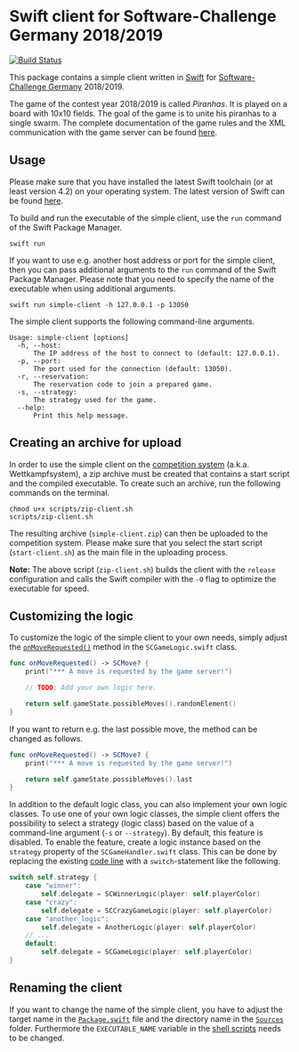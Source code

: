 # Swift client for Software-Challenge Germany 2018/2019

[![Build Status](https://travis-ci.com/matthesjh/sc19-swift-client.svg?branch=master)](https://travis-ci.com/matthesjh/sc19-swift-client)

This package contains a simple client written in [Swift](https://swift.org/) for [Software-Challenge Germany](https://www.software-challenge.de/) 2018/2019.

The game of the contest year 2018/2019 is called *Piranhas*. It is played on a board with 10x10 fields. The goal of the game is to unite his piranhas to a single swarm. The complete documentation of the game rules and the XML communication with the game server can be found [here](https://cau-kiel-tech-inf.github.io/socha-enduser-docs/).

## Usage

Please make sure that you have installed the latest Swift toolchain (or at least version 4.2) on your operating system. The latest version of Swift can be found [here](https://swift.org/download/).

To build and run the executable of the simple client, use the `run` command of the Swift Package Manager.

```shell
swift run
```

If you want to use e.g. another host address or port for the simple client, then you can pass additional arguments to the `run` command of the Swift Package Manager. Please note that you need to specify the name of the executable when using additional arguments.

```shell
swift run simple-client -h 127.0.0.1 -p 13050
```

The simple client supports the following command-line arguments.

```
Usage: simple-client [options]
  -h, --host:
      The IP address of the host to connect to (default: 127.0.0.1).
  -p, --port:
      The port used for the connection (default: 13050).
  -r, --reservation:
      The reservation code to join a prepared game.
  -s, --strategy:
      The strategy used for the game.
  --help:
      Print this help message.
```

## Creating an archive for upload

In order to use the simple client on the [competition system](https://contest.software-challenge.de/) (a.k.a. Wettkampfsystem), a zip archive must be created that contains a start script and the compiled executable. To create such an archive, run the following commands on the terminal.

```shell
chmod u+x scripts/zip-client.sh
scripts/zip-client.sh
```

The resulting archive (`simple-client.zip`) can then be uploaded to the competition system. Please make sure that you select the start script (`start-client.sh`) as the main file in the uploading process.

**Note:** The above script (`zip-client.sh`) builds the client with the `release` configuration and calls the Swift compiler with the `-O` flag to optimize the executable for speed.

## Customizing the logic

To customize the logic of the simple client to your own needs, simply adjust the [`onMoveRequested()`](Sources/simple-client/SCGameLogic.swift#L30) method in the `SCGameLogic.swift` class.

```swift
func onMoveRequested() -> SCMove? {
    print("*** A move is requested by the game server!")

    // TODO: Add your own logic here.

    return self.gameState.possibleMoves().randomElement()
}
```

If you want to return e.g. the last possible move, the method can be changed as follows.

```swift
func onMoveRequested() -> SCMove? {
    print("*** A move is requested by the game server!")

    return self.gameState.possibleMoves().last
}
```

In addition to the default logic class, you can also implement your own logic classes. To use one of your own logic classes, the simple client offers the possibility to select a strategy (logic class) based on the value of a command-line argument (`-s` or `--strategy`). By default, this feature is disabled. To enable the feature, create a logic instance based on the `strategy` property of the `SCGameHandler.swift` class. This can be done by replacing the existing [code line](Sources/simple-client/SCGameHandler.swift#L200) with a `switch`-statement like the following.

```swift
switch self.strategy {
    case "winner":
        self.delegate = SCWinnerLogic(player: self.playerColor)
    case "crazy":
        self.delegate = SCCrazyGameLogic(player: self.playerColor)
    case "another_logic":
        self.delegate = AnotherLogic(player: self.playerColor)
    // ...
    default:
        self.delegate = SCGameLogic(player: self.playerColor)
}
```

## Renaming the client

If you want to change the name of the simple client, you have to adjust the target name in the [`Package.swift`](Package.swift) file and the directory name in the [`Sources`](Sources) folder. Furthermore the `EXECUTABLE_NAME` variable in the [shell scripts](scripts) needs to be changed.